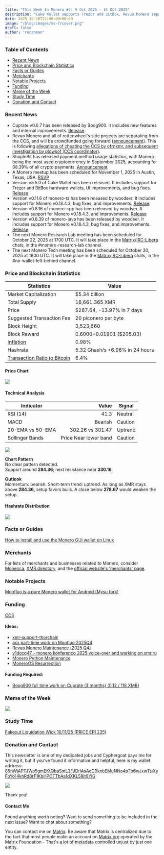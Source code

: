 ```yaml
---
title: "This Week In Monero #7: 9 Oct 2025 - 16 Oct 2025"
description: "Cake Wallet supports Trezor and BitBox, Revuo Monero separates from CCS, and more"
date: 2025-10-16T12:00:00+00:00
image: "/blog/images/ms-7/cover.png"
draft: false
author: "recanman"
---
```


### Table of Contents

- [Recent News](#recent-news)
- [Price and Blockchain Statistics](#price-and-blockchain-statistics)
- [Facts or Guides](#facts-or-guides)
- [Merchants](#merchants)
- [Notable Projects](#notable-projects)
- [Funding](#funding)
- [Meme of the Week](#meme-of-the-week)
- [Study Time](#study-time)
- [Donation and Contact](#donation-and-contact)


### Recent News

- Cuprate v0.0.7 has been released by Boog900. It includes new features and internal improvements. [Release](https://github.com/Cuprate/cuprate/releases/tag/cuprated-0.0.7)
- Revuo Monero and all of rottenwheel's side projects are separating from the CCS, and will be crowdfunded going forward ([announcement](https://gist.github.com/rottenwheel/5ed5f7780531d6bbab69782f7c664d01)). This is following [allegations of cheating the CCS by ofrnxmr, and subsequent investigation by plowsof (CCS coordinator)](https://gist.github.com/plowsof/a5c500151ec8c42eb52aa83f4c275da5).
- ShopInBit has released payment method usage statistics, with Monero being the most used cryptocurrency in September 2025, accounting for 68.39% of all crypto payments. [Announcement](https://farside.link/libreddit/r/Monero/comments/1o8dgmd/)
- A Monero meetup has been scheduled for November 1, 2025 in Austin, Texas, USA. [RSVP](https://luma.com/5mkhiph0)
- Version v5.5.0 of Cake Wallet has been released. It includes support for Trezor and BitBox hardware wallets, UI improvements, and bug fixes. [Release](https://github.com/cake-tech/cake_wallet/releases/tag/v5.5.0)
- Version v0.11.6 of monero-ts has been released by woodser. It includes support for Monero v0.18.4.3, bug fixes, and improvements. [Release](https://github.com/woodser/monero-ts/releases/tag/v0.11.6)
- Version v0.8.16 of monero-cpp has been released by woodser. It includes support for Monero v0.18.4.3, and improvements. [Release](https://github.com/woodser/monero-cpp/releases/tag/v0.8.16)
- Version v0.8.39 of monero-java has been released by woodser. It includes support for Monero v0.18.4.3, bug fixes, and improvements. [Release](https://github.com/woodser/monero-java/releases/tag/v0.8.39)
- The next Monero Research Lab meeting has been scheduled for October 22, 2025 at 1700 UTC. It will take place in the [Matrix](https://matrix.to/#/#monero-research-lab:monero.social)/[IRC-Libera](irc://irc.libera.chat/#monero-research-lab) chats, in the #monero-research-lab channel.
- The next Monero Tech meeting has been scheduled for October 20, 2025 at 1800 UTC. It will take place in the [Matrix](https://matrix.to/#/#no-wallet-left-behind:monero.social)/[IRC-Libera](irc://irc.libera.chat/#no-wallet-left-behind) chats, in the #no-wallet-left-behind channel.

### Price and Blockchain Statistics

| Statistics                                                     | Value                           |
| -------------------------------------------------------------- | ------------------------------- |
| Market Capitalization                                          | $5.34 billion                   |
| Total Supply                                                   | 18,661,365 XMR                  |
| Price                                                          | $287.64, -13.97% in 7 days      |
| Suggested Transaction Fee                                      | 20 piconero per byte            |
| Block Height                                                   | 3,523,660                       |
| Block Reward                                                   | 0.6000+0.01901 ($205.03)        |
| [Inflation](https://moneroj.net/inflation)                     | 0.98%                           |
| Hashrate                                                       | 5.32 Ghash/s +6.96% in 24 hours |
| [Transaction Ratio to Bitcoin](https://moneroj.net/percentage) | 6.4%                            |

#### Price Chart

![](/blog/images/ms-7/chart.png)

#### Technical Analysis
| Indicator | Value | Signal |
|---|---:|---|
| RSI (14) | 41.3 | Neutral |
| MACD | Bearish | Caution |
| 20-EMA vs 50-EMA | 302.26 vs 301.47 | Uptrend |
| Bollinger Bands | Price Near lower band | Caution |

![](/blog/images/ms-7/xmr_comprehensive.png)

**Chart Pattern**  
No clear pattern detected.  
Support around **284.36**; next resistance near **330.16**.

**Outlook**  
Momentum: bearish. Short-term trend: uptrend. As long as XMR stays above **284.36**, setup favors bulls. A close below **278.67** would weaken the setup.

#### Hashrate Distribution

![](/blog/images/ms-7/hash.png)

### Facts or Guides

[How to install and use the Monero GUI wallet on Linux](https://redirect.invidious.io/watch?v=81H1IIH9tt4)

### Merchants

For lists of merchants and businesses related to Monero, consider [Monerica](https://monerica.com/), [XMR.directory](https://xmr.directory/), and the [official website's 'merchants' page](https://getmonero.org/community/merchants/).

### Notable Projects

[Monfluo is a pure Monero wallet for Android (Mysu fork)](https://codeberg.org/acx/monfluo/)

### Funding

[CCS](https://ccs.getmonero.org/)

#### Ideas:

- [xmr-support-thorchain](https://repo.getmonero.org/monero-project/ccs-proposals/-/merge_requests/619)
- [acx part-time work on Monfluo 2025Q4](https://repo.getmonero.org/monero-project/ccs-proposals/-/merge_requests/616)
- [Revuo Monero Maintenance (2025 Q4)](https://repo.getmonero.org/monero-project/ccs-proposals/-/merge_requests/610)
- [v1docq47 - monero konferenco 2025 voice-over and working on xmr.ru](https://repo.getmonero.org/monero-project/ccs-proposals/-/merge_requests/607)
- [Monero Python Maintenance](https://repo.getmonero.org/monero-project/ccs-proposals/-/merge_requests/598)
- [MoneroOS Resurrection](https://repo.getmonero.org/monero-project/ccs-proposals/-/merge_requests/596)

#### Funding Required:

- [Boog900 full time work on Cuprate (3 months) (0.12 / 118 XMR)](https://ccs.getmonero.org/proposals/boog_3_months_cuprate_4.html)

### Meme of the Week

![](/blog/images/ms-7/meme.png)

### Study Time

[Fakeout Liquidation Wick 10/11/25 (PRICE EPI 235)](https://redirect.invidious.io/watch?v=o6C2q3m39tM)

### Donation and Contact

This newsletter is one of my dedicated jobs and Cyphergoat pays me for writing it, but if you've found it informative and helpful, here is my wallet address:
[85nWjAPTJWo5gmEKtQbaSmL3FJDriAsAcC9knbEMuNNo4pTb6wJxwTsiXyFoYo14khRd8rF1KbHPCTTbAa1dXKL58jt6YiG](monero:85nWjAPTJWo5gmEKtQbaSmL3FJDriAsAcC9knbEMuNNo4pTb6wJxwTsiXyFoYo14khRd8rF1KbHPCTTbAa1dXKL58jt6YiG?recipient_name=lmd)

![](/blog/images/qr.png)

Thank you!

#### Contact Me

Found anything worth noting? Want to send something to be included in the next issue? Want to chat about something?

You can contact me on [Matrix](https://matrix.to/#/@recanman:kernal.eu). Be aware that Matrix is centralized due to the fact that most people make an account on [Matrix.org](https://matrix.org/) operated by the Matrix Foundation - That's [a lot of metadata](https://yewtu.be/watch?v=PxwEwwlDM8Q&t=28) controlled unjust by just one entity.
